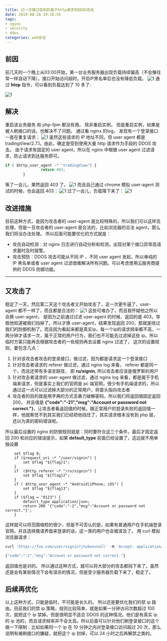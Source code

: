 ```yaml
---
title: 记一次接口受到的基于http请求的DDOS攻击
date: 2019-08-28 19:26:55
tags:
- nginx
- security
- ddos
categories: web安全
---
```

## 前因
前几天的一个晚上从03:00开始，某一台业务服务器出现负载持续偏高（不会像往常一样自动下降），接口开始访问超时。开启IP黑名单后也没有降低负载。
![1](1.png)
通过 **htop** 指令，可以看到负载达到了 10 多了:
<!--more-->
![1](2.png)
## 解决
重启该业务服务 和 php-fpm 都没有用。 除非重启实例， 但是重启实例，如果是被人刷接口的话，也解决不了问题。
通过看 nginx 的log， 发现有一个登录接口一直在重复请求：
![1](3.png)
虽然这些请求的 IP 地址不同，但 user agent 都是 tradingView/2.7.1。由此，确定是受到使用大量 http 请求作为手段的 DDOS 攻击。
由于请求有固定的 user agent，所以在 nginx 中根据 user agent 过滤请求，防止请求到达服务即可。
```javascript
if ( $http_user_agent ~* "tradingView") {
                return 403;
        }
```
等了一会儿，果然返回  403 了。
![1](4.png)
而且自己通过 chrome 模拟 user-agent 测试的时候，也会返回 403：
![1](5.png)
过了一会儿，负载降下来了：
![1](6.png)
## 改进措施
目前这种方式，是因为攻击者的 user-agent 是比较特殊的，所以我们可以这样去处理，但是一旦攻击者的 user-agent 是合法的，比如浏览器的合法 agent，那么我们将没办法处理。
所以后面可能要优化的方式就是：
- 攻击自动检测：对 nginx 日志进行自动分析和检测，出现对某个接口异常高请求量时及时报警。
- 攻击预防：DDOS 攻击可能从不同 IP 、不同 user agent 发起，所以单纯的 IP 黑名单或者 user agent 过滤很难解决所有问题。可以考虑使用云服务商提供的 DDOS 防御功能。

---

## 又攻击了
稳定了一天，然后第二天这个攻击者又开始攻击了，这一次更牛逼了，user-agent 都不一样了，而且都是合法的：
![1](7.png)
这些可难办了，而且我怀疑他之所以会换 user-agent， 是因为之前通过过滤 user-agent 的时候，返回的是 403，导致他知道被我们挡掉了。所以才换 user-agent，结果发现返回 200，那就是绕过我们的防御机制了。而且因为看起来都是真实ip，每一个ip的请求频率都不高，一两分钟才请求一次，属于正常的用户行为，我们也不可能去过滤掉这些 ip。所以临时方案只能再去根据攻击者的一些规则再去设置 nginx 过滤了， 这次的设置规则，要包含几点：
1. 针对该攻击者攻击的登录接口，做过滤，因为都是请求这一个登录接口
2. 针对攻击者请求的 referer 做过滤，通过 nginx log 来看， referer 都是同一个，而且还带有多语言路径， 即 **ru/signin**, 所以攻击者应该是俄罗斯的用户
3. 针对攻击者请求的 user-agent 做过滤，通过 nginx log 来看，都是属于手机端来请求，但是事实上我们的官网是 pc 端官网，很少有手机端请求的，所以通过这一点可以过滤掉大部分的正常用户，将苗头指向攻击者
4. 攻击者的目的就是用字典的方式去暴力破解密码，所以我们将返回值固定返回 200， 并且值是 **{"code":"-21","msg":"Account or password not correct."}**，让攻击者看返回值的时候，跟正常用户的登录失败的返回值一样，他就察觉不到其实我们已经把他挡住了，其实请求根本没有到 php 层，还以为真的密码错误呢。

所以最后设置的 nginx 的防御规则就是：同时要符合这三个条件，最后才固定返回 200 和对应的错误提示，如果 **default_type** 前面已经设置了，这边就不用单独设置
```text
	set $flag 0;
    if ($request_uri ~* "/user/signin") {
        set $flag "${flag}1";
    }
    if  ($http_referer ~* "/ru/signin") {
        set $flag "${flag}2";
    }
    if ( $http_user_agent ~* "Android|iPhone; iOS") {
        set $flag "${flag}3";
    }
    if ($flag = "0123") {
        default_type application/json;
        return 200 '{"code":"-2","msg":"Account or password not correct."}';
    }	
```
这样就可以将范围缩短的很少，但是不可否认的是，如果有普通用户在手机端登录官网，并且选择俄语界面来登录的话，这一类的用户也会被波及了。
用 curl 模拟浏览器请求：
```javascript
curl 'https://foo.com/user/signin?jtoken=null' -H 'Accept: application/json, text/javascript, */*; q=0.01' -H 'Referer: https://foo.com/ru/signin/' -H 'User-Agent: Mozilla/5.0 (Macintosh; Intel Mac OS X 10_13_3) AppleWebKit/537.36 (KHTML, like Gecko) Chrome/76.0.3809.100 Safari/537.36' -H 'Sec-Fetch-Mode: cors' -H 'Content-Type: application/x-www-form-urlencoded; charset=UTF-8' --data 'mail=xxx%40bizz.com&pwd=sdfsdf&keep=0&device_type=&callback_url=&csrf_token=&jtoken=' --compressed

{"code":"-2","msg":"Account or password not correct."}
```
返回值也是对的。
所以通过这种方式，就可以将大部分的攻击都挡下来了。虽然还是会有某些情况下会有误杀的情况，但是至少服务器负载下来了，稳定了。
## 后续再优化
以上这种方式，只能是临时，不可能是长久的。 所以还是要优化我们的禁 ip 路由。目前我们的禁 ip 策略，规则比较简单，就是如果一分钟访问次数超过 100 次，就把这个 ip 禁掉。但是很明显不适合 DDOS 的这种情况。他们是有真实 ip 的 ip 池的，而且请求频率并不会太高。所以后面可以针对他们刷登录接口的这个做一下限制：比如如果同一个 ip 在 10 分钟之内对登录接口访问超过 20 次，那么说明有被刷接口的嫌疑，就把这个 ip 封掉，可以 24 小时之后再解禁之类的。
